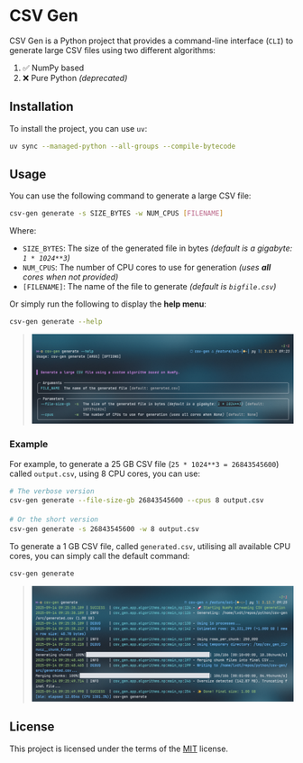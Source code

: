 # CSV Gen

CSV Gen is a Python project that provides a command-line interface (`CLI`) to generate large CSV files using two different algorithms:

1. ✅ NumPy based
2. ❌ Pure Python _(deprecated)_

## Installation

To install the project, you can use `uv`:

```bash
uv sync --managed-python --all-groups --compile-bytecode
```

## Usage

You can use the following command to generate a large CSV file:

```bash
csv-gen generate -s SIZE_BYTES -w NUM_CPUS [FILENAME]
```

Where:

- `SIZE_BYTES`: The size of the generated file in bytes _(default is a gigabyte: `1 * 1024**3`)_
- `NUM_CPUS`: The number of CPU cores to use for generation _(uses **all** cores when not provided)_
- `[FILENAME]`: The name of the file to generate _(default is `bigfile.csv`)_

Or simply run the following to display the **help menu**:

```bash
csv-gen generate --help
```

> ![Help Example](src/csv_gen/static/help.png)

### Example

For example, to generate a 25 GB CSV file (`25 * 1024**3 = 26843545600`) called `output.csv`, using 8 CPU cores, you can use:

```bash
# The verbose version
csv-gen generate --file-size-gb 26843545600 --cpus 8 output.csv

# Or the short version
csv-gen generate -s 26843545600 -w 8 output.csv
```

To generate a 1 GB CSV file, called `generated.csv`, utilising all available CPU cores, you can simply call the default command:

```bash
csv-gen generate
```

> ![Generate Default](src/csv_gen/static/generate.png)

## License

This project is licensed under the terms of the [MIT](LICENSE) license.
